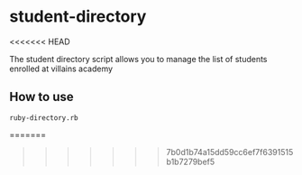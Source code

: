 # student-directory
<<<<<<< HEAD

The student directory script allows you to manage the list of students enrolled at villains academy

## How to use

```shell
ruby-directory.rb
```
=======
>>>>>>> 7b0d1b74a15dd59cc6ef7f6391515b1b7279bef5
